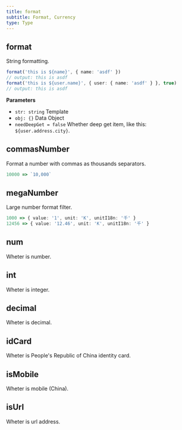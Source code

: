 ```yaml
---
title: format
subtitle: Format, Currency
type: Type
---
```


## format

String formatting.

```ts
format('this is ${name}', { name: 'asdf' })
// output: this is asdf
format('this is ${user.name}', { user: { name: 'asdf' } }, true)
// output: this is asdf
```

**Parameters**

- `str: string` Template
- `obj: {}` Data Object
- `needDeepGet = false` Whether deep get item, like this: `${user.address.city}`.

## commasNumber

Format a number with commas as thousands separators.

```ts
10000 => `10,000`
```

## megaNumber

Large number format filter.

```ts
1000 => { value: '1', unit: 'K', unitI18n: '千' }
12456 => { value: '12.46', unit: 'K', unitI18n: '千' }
```

## num

Wheter is number.

## int

Wheter is integer.

## decimal

Wheter is decimal.

## idCard

Wheter is People's Republic of China identity card.

## isMobile

Wheter is mobile (China).

## isUrl

Wheter is url address.
